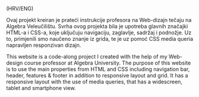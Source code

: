 (HRV/ENG)

Ovaj projekt kreiran je prateći instrukcije profesora na Web-dizajn tečaju na Algebra Veleučilištu.
Svrha ovog projekta bila je upotreba glavnih značajki HTML-a i CSS-a, koje uključuju navigaciju, zaglavlje, sadržaj i podnožje. Uz to, primjenili smo naučeno znanje iz grida, te je uz pomoć CSS media queria napravljen responzivan dizajn.


This website is a code-along project I created with the help of my Web-design course professor at Algebra University.
The purpose of this website is to use the main properties from HTML and CSS including navigation bar, header, features & footer in addition to responsive layout and grid. It has a responsive layout with the use of media queries, that has a widescreen, tablet and smartphone view.
